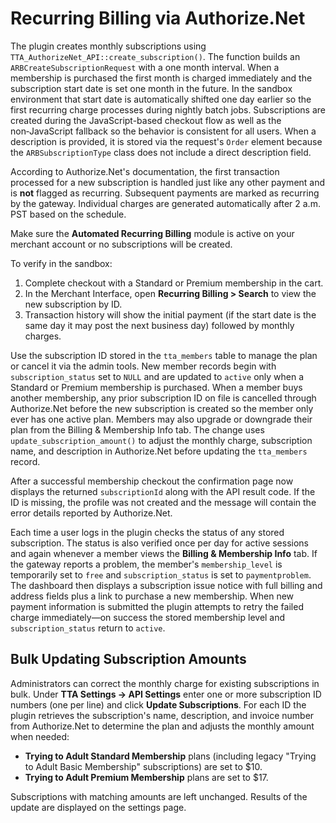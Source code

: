 # Recurring Billing via Authorize.Net

The plugin creates monthly subscriptions using `TTA_AuthorizeNet_API::create_subscription()`. The function builds an `ARBCreateSubscriptionRequest` with a one month interval. When a membership is purchased the first month is charged immediately and the subscription start date is set one month in the future. In the sandbox environment that start date is automatically shifted one day earlier so the first recurring charge processes during nightly batch jobs. Subscriptions are created during the JavaScript-based checkout flow as well as the non‑JavaScript fallback so the behavior is consistent for all users. When a description is provided, it is stored via the request's `Order` element because the `ARBSubscriptionType` class does not include a direct description field.

According to Authorize.Net's documentation, the first transaction processed for a new subscription is handled just like any other payment and is **not** flagged as recurring. Subsequent payments are marked as recurring by the gateway. Individual charges are generated automatically after 2 a.m. PST based on the schedule.

Make sure the **Automated Recurring Billing** module is active on your merchant account or no subscriptions will be created.

To verify in the sandbox:

1. Complete checkout with a Standard or Premium membership in the cart.
2. In the Merchant Interface, open **Recurring Billing > Search** to view the new subscription by ID.
3. Transaction history will show the initial payment (if the start date is the same day it may post the next business day) followed by monthly charges.

Use the subscription ID stored in the `tta_members` table to manage the plan or cancel it via the admin tools. New member records begin with `subscription_status` set to `NULL` and are updated to `active` only when a Standard or Premium membership is purchased. When a member buys another membership, any prior subscription ID on file is cancelled through Authorize.Net before the new subscription is created so the member only ever has one active plan.
Members may also upgrade or downgrade their plan from the Billing & Membership Info tab. The change uses `update_subscription_amount()` to adjust the monthly charge, subscription name, and description in Authorize.Net before updating the `tta_members` record.

After a successful membership checkout the confirmation page now displays the returned
`subscriptionId` along with the API result code. If the ID is missing, the profile
was not created and the message will contain the error details reported by
Authorize.Net.

Each time a user logs in the plugin checks the status of any stored subscription.
The status is also verified once per day for active sessions and again whenever a
member views the **Billing & Membership Info** tab. If the gateway reports a
problem, the member's `membership_level` is temporarily set to `free` and
`subscription_status` is set to `paymentproblem`. The dashboard then displays a
subscription issue notice with full billing and address fields plus a link to purchase a new membership.
When new payment information is submitted the plugin attempts to retry the failed charge immediately—on success the stored
membership level and `subscription_status` return to `active`.

## Bulk Updating Subscription Amounts

Administrators can correct the monthly charge for existing subscriptions in bulk. Under **TTA Settings → API Settings** enter one or more subscription ID numbers (one per line) and click **Update Subscriptions**. For each ID the plugin retrieves the subscription's name, description, and invoice number from Authorize.Net to determine the plan and adjusts the monthly amount when needed:

* **Trying to Adult Standard Membership** plans (including legacy "Trying to Adult Basic Membership" subscriptions) are set to $10.
* **Trying to Adult Premium Membership** plans are set to $17.

Subscriptions with matching amounts are left unchanged. Results of the update are displayed on the settings page.

